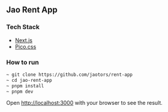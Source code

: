## Jao Rent App


### Tech Stack
- [Next.js](https://nextjs.org/)
- [Pico.css](https://picocss.com)

### How to run

```bash
~ git clone https://github.com/jaotors/rent-app
~ cd jao-rent-app
~ pnpm install
~ pnpm dev
```

Open [http://localhost:3000](http://localhost:3000) with your browser to see the result.

